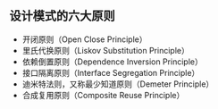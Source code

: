 ## 设计模式的六大原则

* 开闭原则（Open Close Principle）
* 里氏代换原则（Liskov Substitution Principle）
* 依赖倒置原则（Dependence Inversion Principle）
* 接口隔离原则（Interface Segregation Principle）
* 迪米特法则，又称最少知道原则（Demeter Principle）
* 合成复用原则（Composite Reuse Principle）



